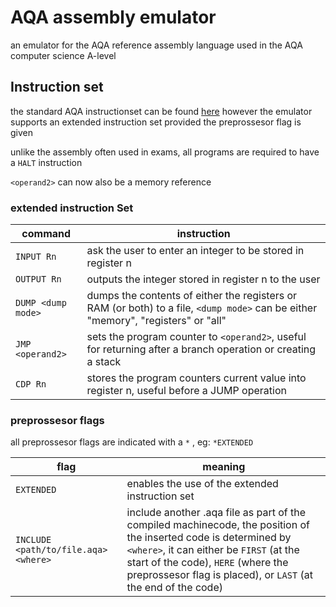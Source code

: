 
# AQA assembly emulator

an emulator for the AQA reference assembly language used in the AQA computer science A-level


## Instruction set

the standard AQA instructionset can be found 
[here](https://filestore.aqa.org.uk/resources/computing/AQA-75162-75172-ALI.PDF) however the emulator supports an extended instruction set provided the preprossesor flag is given

unlike the assembly often used in exams, all programs are required to have a `HALT` instruction

`<operand2>` can now also be a memory reference

### extended instruction Set

| command | instruction |
| --------|--------------|
| `INPUT Rn` | ask the user to enter an integer to be stored in register n |
|`OUTPUT Rn` | outputs the integer stored in register n to the user |
| `DUMP <dump mode>` | dumps the contents of either the registers or RAM (or both) to a file, `<dump mode>` can be either "memory", "registers" or "all" |
|`JMP <operand2>` | sets the program counter to `<operand2>`, useful for returning after a branch operation or creating a stack |
| `CDP Rn` | stores the program counters current value into register n, useful before a JUMP operation  |

### preprossesor flags

all preprossesor flags are indicated with a `*` , eg:
`*EXTENDED`

| flag | meaning |
|------|---------|
| `EXTENDED` | enables the use of the extended instruction set |
| `INCLUDE <path/to/file.aqa> <where>` |  include another .aqa file as part of the compiled machinecode, the position of the inserted code is determined by `<where>`, it can either be `FIRST` (at the start of the code), `HERE` (where the preprossesor flag is placed), or `LAST` (at the end of the code)



